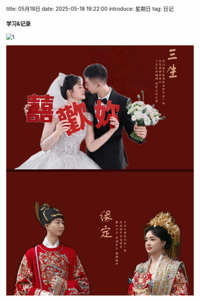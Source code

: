 title: 05月18日
date: 2025-05-18 19:22:00
introduce: 星期日
tag: 日记

#### 学习&记录
![1](/static/img/2025/05/18/1.jpg)

![2](/static/img/2025/05/18/2.jpg)

